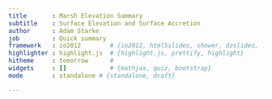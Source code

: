```yaml
---
title       : Marsh Elevation Summary
subtitle    : Surface Elevation and Surface Accretion
author      : Adam Starke 
job         : Quick summary
framework   : io2012        # {io2012, html5slides, shower, dzslides, ...}
highlighter : highlight.js  # {highlight.js, prettify, highlight}
hitheme     : tomorrow      # 
widgets     : []            # {mathjax, quiz, bootstrap}
mode        : standalone # {standalone, draft}

---
```







